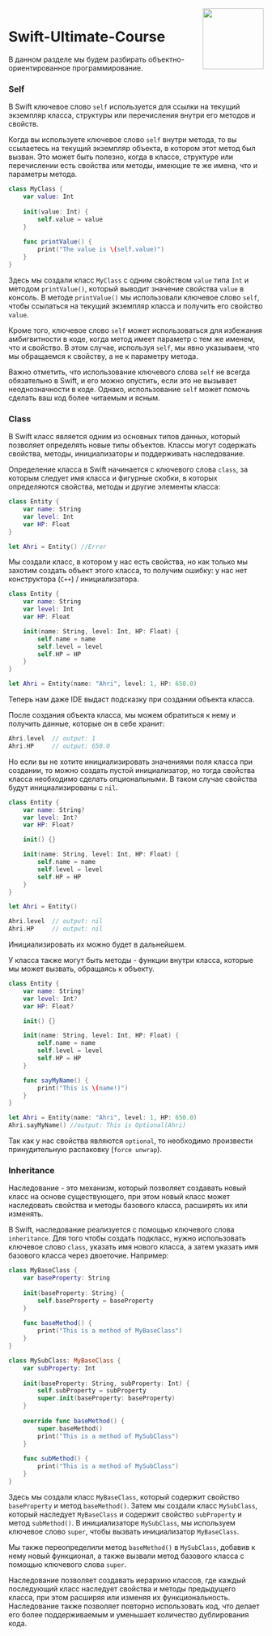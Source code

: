 <img src="https://cdn.jsdelivr.net/gh/devicons/devicon/icons/swift/swift-original.svg" height='120' align="right"/>

# Swift-Ultimate-Course  

В данном разделе мы будем разбирать объектно-ориентированное программирование.   

### Self

В Swift ключевое слово `self` используется для ссылки на текущий экземпляр класса, структуры или перечисления внутри его методов и свойств.   

Когда вы используете ключевое слово `self` внутри метода, то вы ссылаетесь на текущий экземпляр объекта, в котором этот метод был вызван. Это может быть полезно, когда в классе, структуре или перечислении есть свойства или методы, имеющие те же имена, что и параметры метода.   

```swift
class MyClass {
    var value: Int
    
    init(value: Int) {
        self.value = value
    }
    
    func printValue() {
        print("The value is \(self.value)")
    }
}
```   

Здесь мы создали класс `MyClass` с одним свойством `value` типа `Int` и методом `printValue()`, который выводит значение свойства `value` в консоль. В методе `printValue()` мы использовали ключевое слово `self`, чтобы ссылаться на текущий экземпляр класса и получить его свойство `value`.

Кроме того, ключевое слово `self` может использоваться для избежания амбигвитности в коде, когда метод имеет параметр с тем же именем, что и свойство. В этом случае, используя `self`, мы явно указываем, что мы обращаемся к свойству, а не к параметру метода.

Важно отметить, что использование ключевого слова `self` не всегда обязательно в Swift, и его можно опустить, если это не вызывает неоднозначности в коде. Однако, использование `self` может помочь сделать ваш код более читаемым и ясным.   


### Class  

В Swift класс является одним из основных типов данных, который позволяет определять новые типы объектов. Классы могут содержать свойства, методы, инициализаторы и поддерживать наследование.

Определение класса в Swift начинается с ключевого слова `class`, за которым следует имя класса и фигурные скобки, в которых определяются свойства, методы и другие элементы класса:  

```swift
class Entity {
    var name: String
    var level: Int
    var HP: Float
}

let Ahri = Entity() //Error
```   

Мы создали класс, в котором у нас есть свойства, но как только мы захотим создать объект этого класса, то получим ошибку: у нас нет конструктора (`С++`) / инициализатора.   

```swift
class Entity {
    var name: String
    var level: Int
    var HP: Float

    init(name: String, level: Int, HP: Float) {
        self.name = name
        self.level = level
        self.HP = HP
    }
}

let Ahri = Entity(name: "Ahri", level: 1, HP: 650.0)
```   

Теперь нам даже IDE выдаст подсказку при создании объекта класса.  

После создания объекта класса, мы можем обратиться к нему и получить данные, которые он в себе хранит:   

```swift
Ahri.level  // output: 1
Ahri.HP     // output: 650.0
```

Но если вы не хотите инициализировать значениями поля класса при создании, то можно создать пустой инициализатор, но тогда свойства класса необходимо сделать опциональными. В таком случае свойства будут инициализированы с `nil`.  

```swift
class Entity {
    var name: String?
    var level: Int?
    var HP: Float?

    init() {}

    init(name: String, level: Int, HP: Float) {
        self.name = name
        self.level = level
        self.HP = HP
    }
}

let Ahri = Entity()

Ahri.level  // output: nil
Ahri.HP     // output: nil
```  

Инициализировать их можно будет в дальнейшем.   

У класса также могут быть методы - функции внутри класса, которые мы может вызвать, обращаясь к объекту.  

```swift
class Entity {
    var name: String?
    var level: Int?
    var HP: Float?

    init() {}

    init(name: String, level: Int, HP: Float) {
        self.name = name
        self.level = level
        self.HP = HP
    }

    func sayMyName() {
        print("This is \(name!)")
    }
}

let Ahri = Entity(name: "Ahri", level: 1, HP: 650.0)
Ahri.sayMyName() //output: This is Optional(Ahri)
```

Так как у нас свойства являются `optional`, то необходимо произвести принудительную распаковку (`force unwrap`).

### Inheritance  

Наследование - это механизм, который позволяет создавать новый класс на основе существующего, при этом новый класс может наследовать свойства и методы базового класса, расширять их или изменять.

В Swift, наследование реализуется с помощью ключевого слова `inheritance`. Для того чтобы создать подкласс, нужно использовать ключевое слово `class`, указать имя нового класса, а затем указать имя базового класса через двоеточие. Например:   

```swift
class MyBaseClass {
    var baseProperty: String
    
    init(baseProperty: String) {
        self.baseProperty = baseProperty
    }
    
    func baseMethod() {
        print("This is a method of MyBaseClass")
    }
}

class MySubClass: MyBaseClass {
    var subProperty: Int
    
    init(baseProperty: String, subProperty: Int) {
        self.subProperty = subProperty
        super.init(baseProperty: baseProperty)
    }
    
    override func baseMethod() {
        super.baseMethod()
        print("This is a method of MySubClass")
    }
    
    func subMethod() {
        print("This is a method of MySubClass")
    }
}
```  

Здесь мы создали класс `MyBaseClass`, который содержит свойство `baseProperty` и метод `baseMethod()`. Затем мы создали класс `MySubClass`, который наследует `MyBaseClass` и содержит свойство `subProperty` и метод `subMethod()`. В инициализаторе `MySubClass`, мы используем ключевое слово `super`, чтобы вызвать инициализатор `MyBaseClass`.

Мы также переопределили метод `baseMethod()` в `MySubClass`, добавив к нему новый функционал, а также вызвали метод базового класса с помощью ключевого слова `super`.

Наследование позволяет создавать иерархию классов, где каждый последующий класс наследует свойства и методы предыдущего класса, при этом расширяя или изменяя их функциональность. Наследование также позволяет повторно использовать код, что делает его более поддерживаемым и уменьшает количество дублирования кода.  
